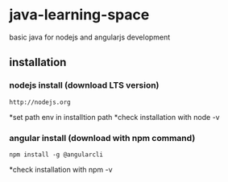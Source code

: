 # java-learning-space
basic java for nodejs and angularjs development

## installation
### nodejs install (download LTS version)
   
    http://nodejs.org
    
   *set path env in installtion path
   *check installation with node -v

### angular install (download with npm command)
    
    npm install -g @angularcli
    
   *check installation with npm -v
